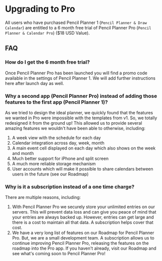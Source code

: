 # Upgrading to Pro

All users who have purchased Pencil Planner 1 (`Pencil Planner & Draw Calendar`) are entitled to a 6 month free trial of Pencil Planner Pro (`Pencil Planner & Calendar Pro`) ($18 USD Value).

## FAQ

### How do I get the 6 month free trial?

Once Pencil Planner Pro has been launched you will find a promo code available in the settings of Pencil Planner 1. We will add further instructions here after launch day as well.

### Why a second app (Pencil Planner Pro) instead of adding those features to the first app (Pencil Planner 1)?

As we tried to design the ideal planner, we quickly found that the features we wanted in Pro were impossible with the templates from v1. So, we totally redesigned it from the ground up! This allowed us to provide several amazing features we wouldn't have been able to otherwise, including:

1. A week view with the schedule for each day
2. Calendar integration across day, week, month
3. A main event cell displayed on each day which also shows on the week and month
4. Much better support for iPhone and split screen
5. A much more reliable storage mechanism 
6. User accounts which will make it possible to share calendars between users in the future (see our Roadmap)

### Why is it a subscription instead of a one time charge?

There are multiple reasons, including:

1. With Pencil Planner Pro we securely store your unlimited entries on our servers. This will prevent data loss and can give you peace of mind that your entries are always backed up. However, entries can get large and there is a cost to maintain all that data. A subscription helps cover that cost.
2. We have a very long list of features on our Roadmap for Pencil Planner Pro. But, we are a small development team. A subscription allows us to continue improving Pencil Planner Pro, releasing the features on the roadmap into the Pro app. If you haven't already, visit our Roadmap and see what's coming soon to Pencil Planner Pro!
